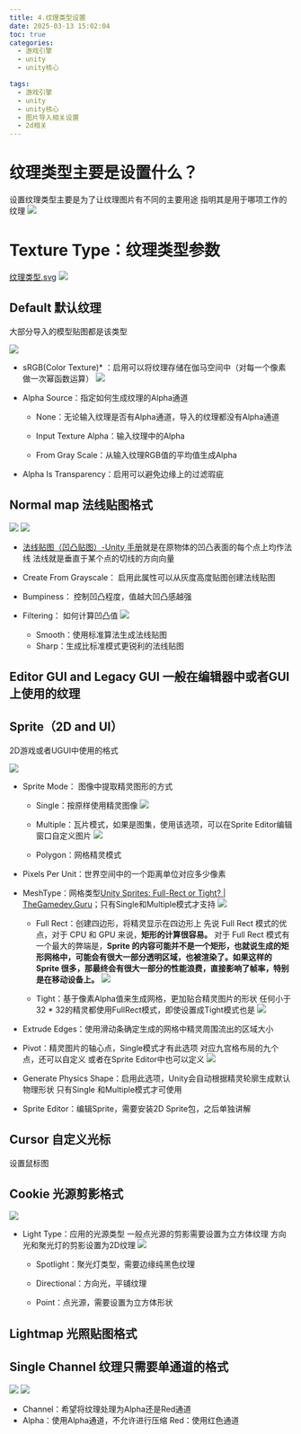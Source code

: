 ```yaml
---
title: 4.纹理类型设置
date: 2025-03-13 15:02:04
toc: true
categories:
  - 游戏引擎
  - unity
  - unity核心

tags:
  - 游戏引擎
  - unity
  - unity核心
  - 图片导入相关设置
  - 2d相关
---
```


# 纹理类型主要是设置什么？
设置纹理类型主要是为了让纹理图片有不同的主要用途
指明其是用于哪项工作的纹理
![](4.纹理类型设置/file-20250313150716252.png)

# Texture Type：纹理类型参数


[纹理类型.svg](4.纹理类型设置/Texture%20Type：纹理类型.svg)
![](4.纹理类型设置/Texture%20Type：纹理类型%201.png)


## Default 默认纹理
大部分导入的模型贴图都是该类型

![](4.纹理类型设置/file-20250313152634297.png)

- sRGB(Color Texture)* ：启用可以将纹理存储在伽马空间中（对每一个像素做一次幂函数运算）
  ![](4.纹理类型设置/file-20250313152701584.png)
    
- Alpha Source：指定如何生成纹理的Alpha通道
    
    - None：无论输入纹理是否有Alpha通道，导入的纹理都没有Alpha通道
        
    - Input Texture Alpha：输入纹理中的Alpha
        
    - From Gray Scale：从输入纹理RGB值的平均值生成Alpha
        
- Alpha Is Transparency：启用可以避免边缘上的过滤瑕疵

## Normal map 法线贴图格式
![](4.纹理类型设置/file-20250313153209909.png)
![](4.纹理类型设置/file-20250313153815361.png)
- [法线贴图（凹凸贴图）-Unity 手册](https://docs.unity3d.com/cn/2022.3/Manual/StandardShaderMaterialParameterNormalMap.html)就是在原物体的凹凸表面的每个点上均作法线 法线就是垂直于某个点的切线的方向向量
    
- Create From Grayscale： 启用此属性可以从灰度高度贴图创建法线贴图
    
- Bumpiness： 控制凹凸程度，值越大凹凸感越强
    
- Filtering： 如何计算凹凸值
  ![](4.纹理类型设置/file-20250313155001270.png)
    
    - Smooth：使用标准算法生成法线贴图 
    - Sharp：生成比标准模式更锐利的法线贴图

## Editor GUI and Legacy GUI 一般在编辑器中或者GUI上使用的纹理

## Sprite（2D and UI）
2D游戏或者UGUI中使用的格式

![](4.纹理类型设置/file-20250313155130049.png)

- Sprite Mode： 图像中提取精灵图形的方式
    
    - Single：按原样使用精灵图像
      ![](4.纹理类型设置/file-20250313155255409.png)
        
    - Multiple：瓦片模式，如果是图集，使用该选项，可以在Sprite Editor编辑窗口自定义图片
      ![](4.纹理类型设置/file-20250313155322569.png)
        
    - Polygon：网格精灵模式
        
- Pixels Per Unit：世界空间中的一个距离单位对应多少像素
    
    <a id="meshtype"></a>
    
- MeshType：网格类型[Unity Sprites: Full-Rect or Tight? | TheGamedev.Guru](https://thegamedev.guru/unity-gpu-performance/sprites-full-rect-or-tight/)；只有Single和Multiple模式才支持
  ![](4.纹理类型设置/file-20250313161120819.png)
    
    - Full Rect：创建四边形，将精灵显示在四边形上
      先说 Full Rect 模式的优点，对于 CPU 和 GPU 来说，**矩形的计算很容易。**
      对于 Full Rect 模式有一个最大的弊端是，**Sprite 的内容可能并不是一个矩形，也就说生成的矩形网格中，可能会有很大一部分透明区域，也被渲染了。如果这样的 Sprite 很多，那最终会有很大一部分的性能浪费，直接影响了帧率，特别是在移动设备上。**
      ![](4.纹理类型设置/Pasted%20image%2020240508171025.png)
        
    - Tight：基于像素Alpha值来生成网格，更加贴合精灵图片的形状 任何小于32 * 32的精灵都使用FullRect模式，即使设置成Tight模式也是
      ![](4.纹理类型设置/Pasted%20image%2020240508171103.png)
        
- Extrude Edges：使用滑动条确定生成的网格中精灵周围流出的区域大小
    
- Pivot：精灵图片的轴心点，Single模式才有此选项 对应九宫格布局的九个点，还可以自定义 或者在Sprite Editor中也可以定义
  ![](4.纹理类型设置/file-20250313161142301.png)
    
- Generate Physics Shape：启用此选项，Unity会自动根据精灵轮廓生成默认物理形状 只有Single 和Multiple模式才可使用
    
- Sprite Editor：编辑Sprite，需要安装2D Sprite包，之后单独讲解
    

## Cursor 自定义光标
设置鼠标图

## Cookie 光源剪影格式
![](4.纹理类型设置/file-20250313161412477.png)

- Light Type：应用的光源类型 一般点光源的剪影需要设置为立方体纹理 方向光和聚光灯的剪影设置为2D纹理
  ![](4.纹理类型设置/file-20250313161435711.png)
    
    - Spotlight：聚光灯类型，需要边缘纯黑色纹理
        
    - Directional：方向光，平铺纹理
        
    - Point：点光源，需要设置为立方体形状
        

## Lightmap 光照贴图格式

## Single Channel 纹理只需要单通道的格式
![](4.纹理类型设置/file-20250313161559330.png)
![](4.纹理类型设置/file-20250313161652100.png)

- Channel：希望将纹理处理为Alpha还是Red通道
- Alpha：使用Alpha通道，不允许进行压缩 Red：使用红色通道